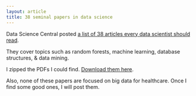 ```yaml
---
layout: article
title: 38 seminal papers in data science
---
```


Data Science Central posted [a list of 38 articles every data scientist should read](http://www.datasciencecentral.com/profiles/blogs/30-seminal-articles-every-data-scientist-should-read?utm_content=buffer6caff&utm_medium=social&utm_source=twitter.com&utm_campaign=buffer).

They cover topics such as random forests, machine learning, database structures, & data mining.

I zipped the PDFs I could find. [Download them here](/assets/files/papers_datascience.zip).

Also, none of these papers are focused on big data for healthcare. Once I find some good ones, I will post them.
